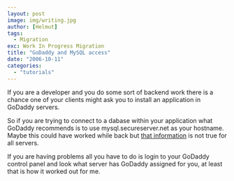 ```yaml
---
layout: post
image: img/writing.jpg
author: [Helmut]
tags:
  - Migration
exc: Work In Progress Migration
title: "GoDaddy and MySQL access"
date: "2006-10-11"
categories: 
  - "tutorials"
---
```


If you are a developer and you do some sort of backend work there is a chance one of your clients might ask you to install an application in GoDaddy servers.

So if you are trying to connect to a dabase within your application what GoDaddy recommends is to use mysql.secureserver.net as your hostname. Maybe this could have worked while back but [that information](http://help.godaddy.com/article.php?article_id=249&topic_id=&& "GoDaddy Help Menu") is not true for all servers.

If you are having problems all you have to do is login to your GoDaddy control panel and look what server has GoDaddy assigned for you, at least that is how it worked out for me.
